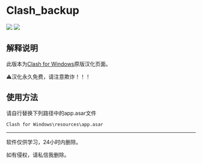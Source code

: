 # Clash_backup

[![](https://img.shields.io/badge/Telegram-公告板-blue)](https://t.me/ClashR_for_Windows_Channel)
[![](https://img.shields.io/badge/Telegram-交流群-purple)](https://t.me/+Se4RSc06w8QK1HiS)

## 解释说明

此版本为[Clash for Windows](https://github.com/Fndroid/clash_for_windows_pkg/releases)原版汉化页面。

⚠️汉化永久免费，请注意欺诈！！！

## 使用方法

请自行替换下列路径中的app.asar文件

`Clash for Windows\resources\app.asar`

---

软件仅供学习，24小时内删除。

如有侵权，请私信我删除。





